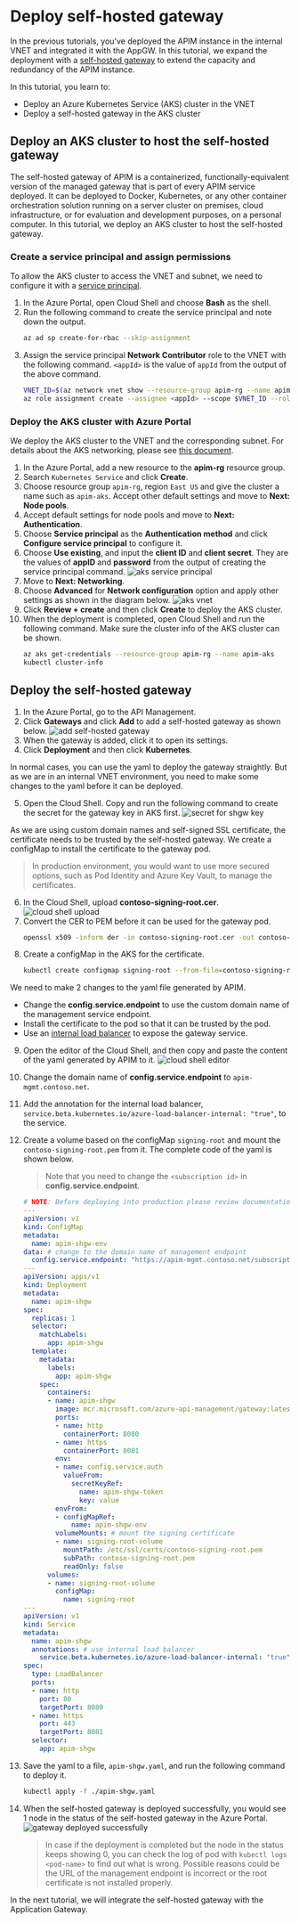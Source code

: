 # Deploy self-hosted gateway

In the previous tutorials, you've deployed the APIM instance in the internal VNET and integrated it with the AppGW. In this tutorial, we expand the deployment with a [self-hosted gateway](https://docs.microsoft.com/azure/api-management/self-hosted-gateway-overview) to extend the capacity and redundancy of the APIM instance.

In this tutorial, you learn to:

- Deploy an Azure Kubernetes Service (AKS) cluster in the VNET
- Deploy a self-hosted gateway in the AKS cluster

## Deploy an AKS cluster to host the self-hosted gateway

The self-hosted gateway of APIM is a containerized, functionally-equivalent version of the managed gateway that is part of every APIM service deployed. It can be deployed to Docker, Kubernetes, or any other container orchestration solution running on a server cluster on premises, cloud infrastructure, or for evaluation and development purposes, on a personal computer. In this tutorial, we deploy an AKS cluster to host the self-hosted gateway.

### Create a service principal and assign permissions

To allow the AKS cluster to access the VNET and subnet, we need to configure it with a [service principal](https://docs.microsoft.com/azure/active-directory/develop/app-objects-and-service-principals#service-principal-object).

1. In the Azure Portal, open Cloud Shell and choose **Bash** as the shell.
1. Run the following command to create the service principal and note down the output.
    ```bash
    az ad sp create-for-rbac --skip-assignment
    ```
1. Assign the service principal **Network Contributor** role to the VNET with the following command. `<appId>` is the value of `appId` from the output of the above command.
    ```bash
    VNET_ID=$(az network vnet show --resource-group apim-rg --name apim-vnet --query id -o tsv)
    az role assignment create --assignee <appId> --scope $VNET_ID --role "Network Contributor"
    ```

### Deploy the AKS cluster with Azure Portal

We deploy the AKS cluster to the VNET and the corresponding subnet. For details about the AKS networking, please see [this document](https://docs.microsoft.com/azure/aks/configure-kubenet).

1. In the Azure Portal, add a new resource to the **apim-rg** resource group.
1. Search `Kubernetes Service` and click **Create**.
1. Choose resource group `apim-rg`, region `East US` and give the cluster a name such as `apim-aks`. Accept other default settings and move to **Next: Node pools**.
1. Accept default settings for node pools and move to **Next: Authentication**.
1. Choose **Service principal** as the **Authentication method** and click **Configure service principal** to configure it.
1. Choose **Use existing**, and input the **client ID** and **client secret**. They are the values of **appID** and **password** from the output of creating the service principal command.
    ![aks service principal](images/aks-service-principal.png)
1. Move to **Next: Networking**.
1. Choose **Advanced** for **Network configuration** option and apply other settings as shown in the diagram below.
    ![aks vnet](images/aks-vnet.png)
1. Click **Review + create** and then click **Create** to deploy the AKS cluster.
1. When the deployment is completed, open Cloud Shell and run the following command. Make sure the cluster info of the AKS cluster can be shown.
    ```bash
    az aks get-credentials --resource-group apim-rg --name apim-aks
    kubectl cluster-info
    ```

## Deploy the self-hosted gateway

1. In the Azure Portal, go to the API Management.
1. Click **Gateways** and click **Add** to add a self-hosted gateway as shown below.
    ![add self-hosted gateway](images/apim-add-shgw.png)
1. When the gateway is added, click it to open its settings.
1. Click **Deployment** and then click **Kubernetes**.

In normal cases, you can use the yaml to deploy the gateway straightly. But as we are in an internal VNET environment, you need to make some changes to the yaml before it can be deployed.

5. Open the Cloud Shell. Copy and run the following command to create the secret for the gateway key in AKS first.
    ![secret for shgw key](images/shgw-secret.png)

As we are using custom domain names and self-signed SSL certificate, the certificate needs to be trusted by the self-hosted gateway. We create a configMap to install the certificate to the gateway pod.

> In production environment, you would want to use more secured options, such as Pod Identity and Azure Key Vault, to manage the certificates.

6. In the Cloud Shell, upload **contoso-signing-root.cer**.
    ![cloud shell upload](images/cloud-shell-upload.png)
1. Convert the CER to PEM before it can be used for the gateway pod.
    ```bash
    openssl x509 -inform der -in contoso-signing-root.cer -out contoso-signing-root.pem
    ```
1. Create a configMap in the AKS for the certificate.
    ```bash
    kubectl create configmap signing-root --from-file=contoso-signing-root.pem
    ```

We need to make 2 changes to the yaml file generated by APIM.

- Change the **config.service.endpoint** to use the custom domain name of the management service endpoint.
- Install the certificate to the pod so that it can be trusted by the pod.
- Use an [internal load balancer](https://docs.microsoft.com/azure/aks/internal-lb) to expose the gateway service.

9. Open the editor of the Cloud Shell, and then copy and paste the content of the yaml generated by APIM to it.
    ![cloud shell editor](images/cloud-shell-editor.png)
1. Change the domain name of **config.service.endpoint** to `apim-mgmt.contoso.net`.
1. Add the annotation for the internal load balancer, `service.beta.kubernetes.io/azure-load-balancer-internal: "true"`, to the service.
1. Create a volume based on the configMap `signing-root` and mount the `contoso-signing-root.pem` from it. The complete code of the yaml is shown below.

    > Note that you need to change the `<subscription id>` in **config.service.endpoint**.

    ```yml
    # NOTE: Before deploying into production please review documentation -> https://aka.ms/self-hosted-gateway-production
    ---
    apiVersion: v1
    kind: ConfigMap
    metadata:
      name: apim-shgw-env
    data: # change to the domain name of management endpoint
      config.service.endpoint: "https://apim-mgmt.contoso.net/subscriptions/<subscription id>/resourceGroups/apim-rg/providers/Microsoft.ApiManagement/service/apiminst32?api-version=2019-12-01"
    ---
    apiVersion: apps/v1
    kind: Deployment
    metadata:
      name: apim-shgw
    spec:
      replicas: 1
      selector:
        matchLabels:
          app: apim-shgw
      template:
        metadata:
          labels:
            app: apim-shgw
        spec:
          containers:
          - name: apim-shgw
            image: mcr.microsoft.com/azure-api-management/gateway:latest
            ports:
            - name: http
              containerPort: 8080
            - name: https
              containerPort: 8081
            env:
            - name: config.service.auth
              valueFrom:
                secretKeyRef:
                  name: apim-shgw-token
                  key: value
            envFrom:
            - configMapRef:
                name: apim-shgw-env
            volumeMounts: # mount the signing certificate
            - name: signing-root-volume
              mountPath: /etc/ssl/certs/contoso-signing-root.pem
              subPath: contoso-signing-root.pem
              readOnly: false
          volumes:
          - name: signing-root-volume
            configMap:
              name: signing-root
    ---
    apiVersion: v1
    kind: Service
    metadata:
      name: apim-shgw
      annotations: # use internal load balancer
        service.beta.kubernetes.io/azure-load-balancer-internal: "true"
    spec:
      type: LoadBalancer
      ports:
      - name: http
        port: 80
        targetPort: 8080
      - name: https
        port: 443
        targetPort: 8081
      selector:
        app: apim-shgw
    ```
1. Save the yaml to a file, `apim-shgw.yaml`, and run the following command to deploy it.
    ```bash
    kubectl apply -f ./apim-shgw.yaml
    ```
1. When the self-hosted gateway is deployed successfully, you would see 1 node in the status of the self-hosted gateway in the Azure Portal.
    ![gateway deployed successfully](images/shgw-deploy-success.png)

    > In case if the deployment is completed but the node in the status keeps showing 0, you can check the log of pod with `kubectl logs <pod-name>` to find out what is wrong. Possible reasons could be the URL of the management endpoint is incorrect or the root certificate is not installed properly.

In the next tutorial, we will integrate the self-hosted gateway with the Application Gateway.
